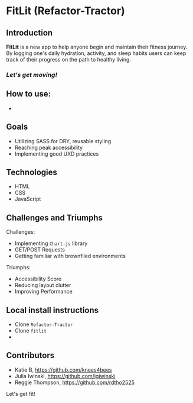 # FitLit (Refactor-Tractor)

## Introduction
__FitLit__ is a new app to help anyone begin and maintain their fitness journey.  By logging one's daily hydration, activity, and sleep habits users can keep track of their progress on the path to healthy living.

### _Let's get moving!_

## How to use:
+ 

## Goals
+ Utilizing SASS for DRY, reusable styling
+ Reaching peak accessibility
+ Implementing good UXD practices

## Technologies
+ HTML
+ CSS
+ JavaScript

## Challenges and Triumphs
Challenges: 
+ Implementing `Chart.js` library
+ GET/POST Requests
+ Getting familiar with brownfiled environments

Triumphs:
+ Accessibility Score
+ Reducing layout clutter
+ Improving Performance

## Local install instructions
+ Clone `Refactor-Tractor`
+ Clone `fitlit`
+ 

## Contributors
+ Katie B, https://github.com/knees4bees
+ Julia Iwinski, https://github.com/jgiwinski
+ Reggie Thompson, https://github.com/rdtho2525

Let's get fit!
